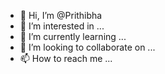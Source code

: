 - 👋 Hi, I’m @Prithibha
- 👀 I’m interested in ...
- 🌱 I’m currently learning ...
- 💞️ I’m looking to collaborate on ...
- 📫 How to reach me ...

<!---
Prithibha/Prithibha is a ✨ special ✨ repository because its `README.md` (this file) appears on your GitHub profile.
You can click the Preview link to take a look at your changes.
--->
